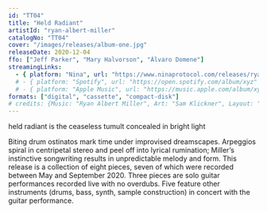 ```yaml
---
id: "TT04"
title: "Held Radiant"
artistId: "ryan-albert-miller"
catalogNo: "TT04"
cover: "/images/releases/album-one.jpg"
releaseDate: 2020-12-04
ffo: ["Jeff Parker", "Mary Halvorson", "Àlvaro Domene"]
streamingLinks:
  - { platform: "Nina", url: "https://www.ninaprotocol.com/releases/ryan-albert-miller-held-radiant" }
  # - { platform: "Spotify", url: "https://open.spotify.com/album/xyz" }
  # - { platform: "Apple Music", url: "https://music.apple.com/album/xyz" }
formats: ["digital", "cassette", "compact-disk"]
# credits: {Music: "Ryan Albert Miller", Art: "Sam Klickner", Layout: "Sam Klickner", Mixing: "Andrew Jones"}
---
```


held radiant is the ceaseless tumult concealed in bright light

Biting drum ostinatos mark time under improvised dreamscapes. Arpeggios spiral in centripetal stereo and peel off into lyrical rumination; Miller’s instinctive songwriting results in unpredictable melody and form. This release is a collection of eight pieces, seven of which were recorded between May and September 2020. Three pieces are solo guitar performances recorded live with no overdubs. Five feature other instruments (drums, bass, synth, sample construction) in concert with the guitar performance.
